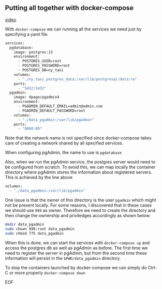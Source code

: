 ## Putting all together with docker-compose
[video](https://www.youtube.com/watch?v=hKI6PkPhpa0)

With `docker-compose` we can running all the services we need just by specifying a yaml file

```bash
services:
  pgdatabase:
    image: postgres:13
    environment:
      - POSTGRES_USER=root
      - POSTGRES_PASSWORD=root
      - POSTGRES_DB=ny_taxi
    volumes:
      - "./ny_taxi_postgres_data:/var/lib/postgresql/data:rw"
    ports:
      - "5432:5432"
  pgadmin:
    image: dpage/pgadmin4
    environment:
      - PGADMIN_DEFAULT_EMAIL=admin@admin.com
      - PGADMIN_DEFAULT_PASSWORD=root
    volumes:
      - "./data_pgadmin:/var/lib/pgadmin"
    ports:
      - "8080:80"
```

Note that the network name is not specified since docker-compose takes care of creating a network shared by all specified services.

When configuring pgAdmin, the name to use is `pgdatabase`

Also, when we run the pgAdmin service, the postgres server would need to be configured from scratch. To avoid this, we can map locally the container directory where pgAdmin stores the information about registered servers. This is achieved by the line above

```bash
volumes:
  - "./data_pgadmin:/var/lib/pgadmin"
```

One issue is that the owner of this directory is the user `pgadmin` which might not be present locally. For some reasons, I discovered that in these cases we should use `999` as owner. Therefore we need to create the directory and then change the ownership and priviledges accordingly as shown below:

```bash
mkdir data_pgadmin
sudo chown 999:root data_pgadmin
sudo chmod 775 data_pgadmin
```

When this is done, we can start the services with `docker-compose up` and access the postgres db as well as pgAdmin as before. The first time we need to register the server in pgAdmin, but from the second time these information will persist in the `$PWD/data_pgadmin` directory.

To stop the containers launched by docker-compose we can simply do Ctrl-C or more properly `docker-compose down`



EOF
